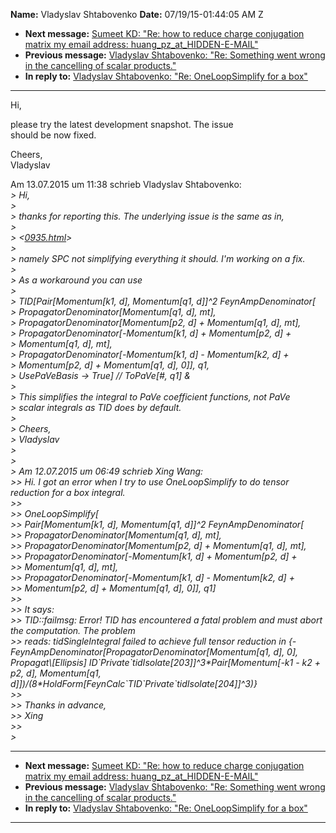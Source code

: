 **Name:** Vladyslav Shtabovenko
**Date:** 07/19/15-01:44:05 AM Z

  - **Next message:** [Sumeet KD: "Re: how to reduce charge conjugation
    matrix my email address: huang\_pz_at_HIDDEN-E-MAIL"](0951.html)
  - **Previous message:** [Vladyslav Shtabovenko: "Re: Something went
    wrong in the cancelling of scalar products."](0949.html)
  - **In reply to:** [Vladyslav Shtabovenko: "Re: OneLoopSimplify for a
    box"](0939.html)

-----

Hi,  

please try the latest development snapshot. The issue  
should be now fixed.  

Cheers,  
Vladyslav  

Am 13.07.2015 um 11:38 schrieb Vladyslav Shtabovenko:  
*\> Hi,*  
*\>*  
*\> thanks for reporting this. The underlying issue is the same as
in,*  
*\>*  
*\> <[0935.html](0935.html)>*  
*\>*  
*\> namely SPC not simplifying everything it should. I'm working on a
fix.*  
*\>*  
*\> As a workaround you can use*  
*\>*  
*\> TID[Pair[Momentum[k1, d], Momentum[q1,
d]]^2 FeynAmpDenominator[*  
*\> PropagatorDenominator[Momentum[q1, d], mt],*  
*\> PropagatorDenominator[Momentum[p2, d] + Momentum[q1,
d], mt],*  
*\> PropagatorDenominator[-Momentum[k1, d] +
Momentum[p2, d] +*  
*\> Momentum[q1, d], mt],*  
*\> PropagatorDenominator[-Momentum[k1, d] -
Momentum[k2, d] +*  
*\> Momentum[p2, d] + Momentum[q1, d], 0]],
q1,*  
*\> UsePaVeBasis -\> True] // ToPaVe[\#, q1] &*  
*\>*  
*\> This simplifies the integral to PaVe coefficient functions, not
PaVe*  
*\> scalar integrals as TID does by default.*  
*\>*  
*\> Cheers,*  
*\> Vladyslav*  
*\>*  
*\>*  
*\> Am 12.07.2015 um 06:49 schrieb Xing Wang:*  
*\>\> Hi. I got an error when I try to use OneLoopSimplify to do tensor
reduction for a box integral.*  
*\>\>*  
*\>\> OneLoopSimplify[*  
*\>\> Pair[Momentum[k1, d], Momentum[q1, d]]^2
FeynAmpDenominator[*  
*\>\> PropagatorDenominator[Momentum[q1, d], mt],*  
*\>\> PropagatorDenominator[Momentum[p2, d] +
Momentum[q1, d], mt],*  
*\>\> PropagatorDenominator[-Momentum[k1, d] +
Momentum[p2, d] +*  
*\>\> Momentum[q1, d], mt],*  
*\>\> PropagatorDenominator[-Momentum[k1, d] -
Momentum[k2, d] +*  
*\>\> Momentum[p2, d] + Momentum[q1, d], 0]],
q1]*  
*\>\>*  
*\>\> It says:*  
*\>\> TID::failmsg: Error\! TID has encountered a fatal problem and must
abort the computation. The problem*  
*\>\> reads: tidSingleIntegral failed to achieve full tensor reduction
in {-FeynAmpDenominator[PropagatorDenominator[Momentum[q1,
d], 0], Propagat\\[Ellipsis]
ID\`Private\`tidIsolate[203]]^3\*Pair[Momentum[-k1 -
k2 + p2, d], Momentum[q1,
d]])/(8\*HoldForm[FeynCalc\`TID\`Private\`tidIsolate[204]]^3)}*  
*\>\>*  
*\>\> Thanks in advance,*  
*\>\> Xing*  
*\>\>*  
*\>*  

-----

  - **Next message:** [Sumeet KD: "Re: how to reduce charge conjugation
    matrix my email address: huang\_pz_at_HIDDEN-E-MAIL"](0951.html)
  - **Previous message:** [Vladyslav Shtabovenko: "Re: Something went
    wrong in the cancelling of scalar products."](0949.html)
  - **In reply to:** [Vladyslav Shtabovenko: "Re: OneLoopSimplify for a
    box"](0939.html)

-----

